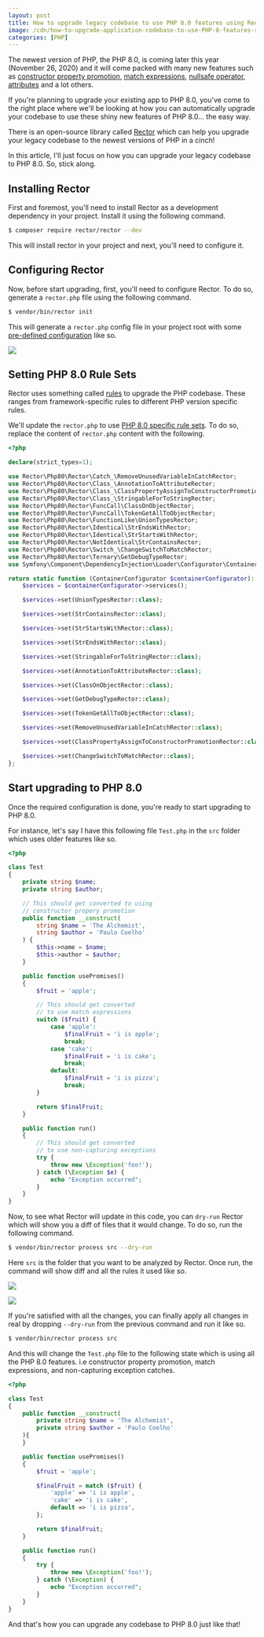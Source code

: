 ```yaml
---
layout: post
title: How to upgrade legacy codebase to use PHP 8.0 features using Rector
image: /cdn/how-to-upgrade-application-codebase-to-use-PHP-8-features-rector.png
categories: [PHP]
---
```


The newest version of PHP, the PHP 8.0, is coming later this year (November 26, 2020) and it will come packed with many new features such as [constructor property promotion](/constructor-property-promotion-php8/), [match expressions](/match-expression-alternative-switch-statement-php8/), [nullsafe operator](/nullsafe-operator-php/), [attributes](/how-to-use-php-80-attributes/) and a lot others.

If you're planning to upgrade your existing app to PHP 8.0, you've come to the right place where we'll be looking at how you can automatically upgrade your codebase to use these shiny new features of PHP 8.0... the easy way.

There is an open-source library called [Rector](https://github.com/rectorphp/rector) which can help you upgrade your legacy codebase to the newest versions of PHP in a cinch!

In this article, I'll just focus on how you can upgrade your legacy codebase to PHP 8.0. So, stick along.

## Installing Rector

First and foremost, you'll need to install Rector as a development dependency in your project. Install it using the following command.

```bash
$ composer require rector/rector --dev
```

This will install rector in your project and next, you'll need to configure it.

## Configuring Rector

Now, before start upgrading, first, you'll need to configure Rector. To do so, generate a `rector.php` file using the following command.

```bash
$ vendor/bin/rector init
```

This will generate a `rector.php` config file in your project root with some [pre-defined configuration](https://github.com/rectorphp/rector#running-rector) like so.

![](/images/rector-init.png)

## Setting PHP 8.0 Rule Sets

Rector uses something called [rules](https://github.com/rectorphp/rector/blob/master/docs/rector_rules_overview.md) to upgrade the PHP codebase. These ranges from framework-specific rules to different PHP version specific rules.

We'll update the `rector.php` to use [PHP 8.0 specific rule sets](https://github.com/rectorphp/rector/blob/master/config/set/php80.php). To do so, replace the content of `rector.php` content with the following.

```php
<?php

declare(strict_types=1);

use Rector\Php80\Rector\Catch_\RemoveUnusedVariableInCatchRector;
use Rector\Php80\Rector\Class_\AnnotationToAttributeRector;
use Rector\Php80\Rector\Class_\ClassPropertyAssignToConstructorPromotionRector;
use Rector\Php80\Rector\Class_\StringableForToStringRector;
use Rector\Php80\Rector\FuncCall\ClassOnObjectRector;
use Rector\Php80\Rector\FuncCall\TokenGetAllToObjectRector;
use Rector\Php80\Rector\FunctionLike\UnionTypesRector;
use Rector\Php80\Rector\Identical\StrEndsWithRector;
use Rector\Php80\Rector\Identical\StrStartsWithRector;
use Rector\Php80\Rector\NotIdentical\StrContainsRector;
use Rector\Php80\Rector\Switch_\ChangeSwitchToMatchRector;
use Rector\Php80\Rector\Ternary\GetDebugTypeRector;
use Symfony\Component\DependencyInjection\Loader\Configurator\ContainerConfigurator;

return static function (ContainerConfigurator $containerConfigurator): void {
    $services = $containerConfigurator->services();

    $services->set(UnionTypesRector::class);

    $services->set(StrContainsRector::class);

    $services->set(StrStartsWithRector::class);

    $services->set(StrEndsWithRector::class);

    $services->set(StringableForToStringRector::class);

    $services->set(AnnotationToAttributeRector::class);

    $services->set(ClassOnObjectRector::class);

    $services->set(GetDebugTypeRector::class);

    $services->set(TokenGetAllToObjectRector::class);

    $services->set(RemoveUnusedVariableInCatchRector::class);

    $services->set(ClassPropertyAssignToConstructorPromotionRector::class);

    $services->set(ChangeSwitchToMatchRector::class);
};
```

## Start upgrading to PHP 8.0

Once the required configuration is done, you're ready to start upgrading to PHP 8.0. 

For instance, let's say I have this following file `Test.php` in the `src` folder which uses older features like so.

```php
<?php

class Test
{
    private string $name;
    private string $author;

    // This should get converted to using
    // constructor propery promotion
    public function __construct(
        string $name = 'The Alchemist', 
        string $author = 'Paulo Coelho'
    ) {
        $this->name = $name;
        $this->author = $author;
    }

    public function usePromises()
    {
        $fruit = 'apple';

        // This should get converted
        // to use match expressions
        switch ($fruit) {
            case 'apple':
                $finalFruit = 'i is apple';
                break;
            case 'cake':
                $finalFruit = 'i is cake';
                break;
            default:
                $finalFruit = 'i is pizza';
                break;
        }

        return $finalFruit;
    }

    public function run()
    {
        // This should get converted 
        // to use non-capturing exceptions
        try {
            throw new \Exception('foo!');
        } catch (\Exception $e) {
            echo "Exception occurred";
        } 
    }
}
```

Now, to see what Rector will update in this code, you can `dry-run` Rector which will show you a diff of files that it would change. To do so, run the following command.

```bash
$ vendor/bin/rector process src --dry-run
```

Here `src` is the folder that you want to be analyzed by Rector. Once run, the command will show diff and all the rules it used like so.

![](/images/rector-dry-run.png)

![](/images/rector-applied-rules.png)

If you're satisfied with all the changes, you can finally apply all changes in real by dropping `--dry-run` from the previous command and run it like so.

```bash
$ vendor/bin/rector process src
```

And this will change the `Test.php` file to the following state which is using all the PHP 8.0 features. i.e constructor property promotion, match expressions, and non-capturing exception catches.

```php
<?php

class Test
{
    public function __construct(
        private string $name = 'The Alchemist', 
        private string $author = 'Paulo Coelho'
    ){
    }

    public function usePromises()
    {
        $fruit = 'apple';

        $finalFruit = match ($fruit) {
            'apple' => 'i is apple',
            'cake' => 'i is cake',
            default => 'i is pizza',
        };

        return $finalFruit;
    }

    public function run()
    {
        try {
            throw new \Exception('foo!');
        } catch (\Exception) {
            echo "Exception occurred";
        } 
    }
}
```

And that's how you can upgrade any codebase to PHP 8.0 just like that!
